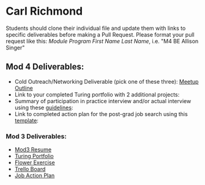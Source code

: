# Carl Richmond

Students should clone their individual file and update them with links to specific deliverables before making a Pull Request. Please format your pull request like this: *Module Program First Name Last Name*, i.e. "M4 BE Allison Singer" 

## Mod 4 Deliverables:
* Cold Outreach/Networking Deliverable (pick one of these three): [Meetup Outline](https://gist.github.com/ACC25/89c68f85b85c66e25cd95861ec40769b)
* Link to your completed Turing portfolio with 2 additional projects: 
* Summary of participation in practice interview and/or actual interview using these [guidelines](https://github.com/turingschool/career-development-curriculum/blob/master/module_four/interview_practice_reflection_guidelines.md):
* Link to completed action plan for the post-grad job search using this [template](https://github.com/turingschool/career-development-curriculum/blob/master/module_four/post_grad_plan.md): 

### Mod 3 Deliverables:

* [Mod3 Resume](https://www.turing.io/sites/default/files/resumes/carl_richmond_mod3_resume.pdf)
* [Turing Portfolio](https://www.turing.io/alumni/carl-richmond)
* [Flower Exercise](https://gist.github.com/ACC25/da6f255f4c42380fe55c18bd63729237)
* [Trello Board](https://trello.com/b/8dGYBXpv/job-board)
* [Job Action Plan](https://gist.github.com/ACC25/e1426982dc2eeef4727bc5a0219d78e8)
